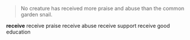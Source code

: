 >No creature has received more praise and abuse than the common garden snail.

**receive**
receive praise
receive abuse
receive support
receive good education


